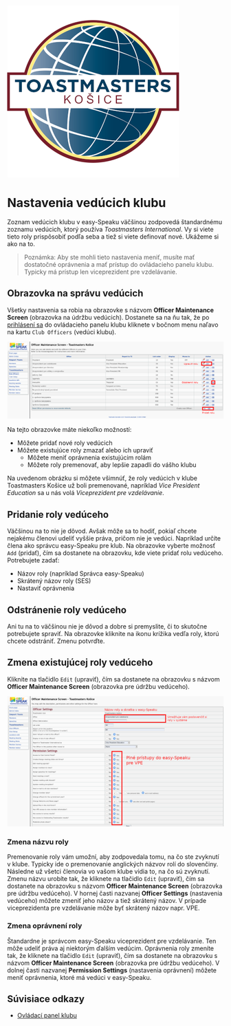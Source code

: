 ![Logo Toastmasters Košice][logo]
# Nastavenia vedúcich klubu
Zoznam vedúcich klubu v easy-Speaku väčšinou zodpovedá štandardnému zoznamu vedúcich, ktorý používa *Toastmasters International*. Vy si viete tieto roly prispôsobiť podľa seba a tiež si viete definovať nové. Ukážeme si ako na to.

> Poznámka: Aby ste mohli tieto nastavenia meniť, musíte mať dostatočné oprávnenia a mať prístup do ovládacieho panelu klubu. Typicky má prístup len viceprezident pre vzdelávanie.

## Obrazovka na správu vedúcich
Všetky nastavenia sa robia na obrazovke s názvom **Officer Maintenance Screen** (obrazovka na údržbu vedúcich). Dostanete sa na ňu tak, že po [prihlásení sa][ovladaci-panel-klubu] do ovládacieho panelu klubu kliknete v bočnom menu naľavo na kartu `Club Officers` (vedúci klubu).

![Správa vedúcich klubu][sprava-veducich-klubu]

Na tejto obrazovke máte niekoľko možností:
- Môžete pridať nové roly vedúcich
- Môžete existujúce roly zmazať alebo ich upraviť
    - Môžete meniť oprávnenia existujúcim rolám
    - Môžete roly premenovať, aby lepšie zapadli do vášho klubu

Na uvedenom obrázku si môžete všimnúť, že roly vedúcich v klube Toastmasters Košice už boli premenované, napríklad *Vice President Education* sa u nás volá *Viceprezident pre vzdelávanie*.

## Pridanie roly vedúceho
Väčšinou na to nie je dôvod. Avšak môže sa to hodiť, pokiaľ chcete nejakému členovi udeliť vyššie práva, pričom nie je vedúci. Napríklad určíte člena ako správcu easy-Speaku pre klub. Na obrazovke vyberte možnosť `Add` (pridať), čím sa dostanete na obrazovku, kde viete pridať rolu vedúceho.
Potrebujete zadať:
- Názov roly (napríklad Správca easy-Speaku)
- Skrátený názov roly (SES)
- Nastaviť oprávnenia

## Odstránenie roly vedúceho
Ani tu na to väčšinou nie je dôvod a dobre si premyslite, či to skutočne potrebujete spraviť. Na obrazovke kliknite na ikonu krížika vedľa roly, ktorú chcete odstrániť. Zmenu potvrďte.

## Zmena existujúcej roly vedúceho
Kliknite na tlačidlo `Edit` (upraviť), čím sa dostanete na obrazovku s názvom **Officer Maintenance Screen** (obrazovka pre údržbu vedúceho).

![Nastavenie oprávnení vedúceho klubu][nastavenie-opravneni-veduceho]

### Zmena názvu roly
Premenovanie roly vám umožní, aby zodpovedala tomu, na čo ste zvyknutí v klube. Typicky ide o premenovanie anglických názvov rolí do slovenčiny. Následne už všetci členovia vo vašom klube vidia to, na čo sú zvyknutí. Zmenu názvu urobíte tak, že kliknete na tlačidlo `Edit` (upraviť), čím sa dostanete na obrazovku s názvom **Officer Maintenance Screen** (obrazovka pre údržbu vedúceho). V hornej časti nazvanej **Officer Settings** (nastavenia vedúceho) môžete zmeniť jeho názov a tiež skrátený názov. V prípade viceprezidenta pre vzdelávanie môže byť skrátený názov napr. VPE.

### Zmena oprávnení roly
Štandardne je správcom easy-Speaku viceprezident pre vzdelávanie. Ten môže udeliť práva aj niektorým ďalším vedúcim. Oprávnenia roly zmeníte tak, že kliknete na tlačidlo `Edit` (upraviť), čím sa dostanete na obrazovku s názvom **Officer Maintenance Screen** (obrazovka pre údržbu vedúceho). V dolnej časti nazvanej **Permission Settings** (nastavenia oprávnení) môžete meniť oprávnenia, ktoré má vedúci v easy-Speaku.

## Súvisiace odkazy
- [Ovládací panel klubu][ovladaci-panel-klubu]

[logo]: https://github.com/toastmasters-kosice/graficke-podklady/raw/master/Log%C3%A1/%C5%A0tandardn%C3%A9%20zmen%C5%A1en%C3%A9%20logo%20TMKE.png "Logo Toastmasters Košice"
[sprava-veducich-klubu]: https://github.com/toastmasters-kosice/graficke-podklady/raw/master/Sn%C3%ADmky%20obrazovky/easy-Speak/Ovl%C3%A1dac%C3%AD%20panel%20klubu/Spr%C3%A1va%20ved%C3%BAcich%20klubu.png "Správa vedúcich klubu"
[nastavenie-opravneni-veduceho]: https://github.com/toastmasters-kosice/graficke-podklady/raw/master/Sn%C3%ADmky%20obrazovky/easy-Speak/Ovl%C3%A1dac%C3%AD%20panel%20klubu/Nastavenie%20opr%C3%A1vnen%C3%AD%20ved%C3%BAceho%20klubu.png "Nastavenie oprávnení vedúceho klubu"
[ovladaci-panel-klubu]: 001%20Ovl%C3%A1dac%C3%AD%20panel%20klubu.md "Ovládací panel klubu"